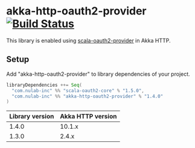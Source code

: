 # akka-http-oauth2-provider [![Build Status](https://travis-ci.org/nulab/akka-http-oauth2-provider.svg?branch=master)](https://travis-ci.org/nulab/akka-http-oauth2-provider)

This library is enabled using [scala-oauth2-provider](https://github.com/nulab/scala-oauth2-provider) in Akka HTTP.

## Setup

Add "akka-http-oauth2-provider" to library dependencies of your project.

```scala
libraryDependencies ++= Seq(
  "com.nulab-inc" %% "scala-oauth2-core" % "1.5.0",
  "com.nulab-inc" %% "akka-http-oauth2-provider" % "1.4.0"
)
```

Library version | Akka HTTP version
--------------- | ------------
1.4.0           | 10.1.x
1.3.0           | 2.4.x
